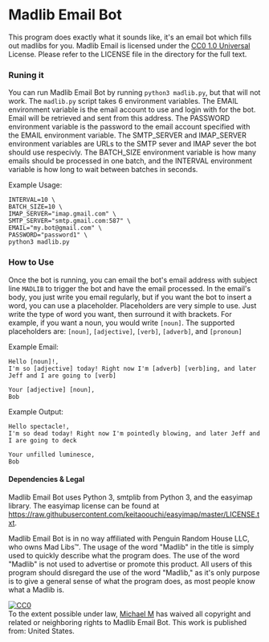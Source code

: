 # Madlib Email Bot
This program does exactly what it sounds like, it's an email bot which fills out madlibs for you. Madlib 
Email is licensed under the [CC0 1.0 Universal](https://creativecommons.org/publicdomain/zero/1.0/) 
License. Please refer to the LICENSE file in the directory for the full text.

### Runing it
You can run Madlib Email Bot by running `python3 madlib.py`, but that will not work. The `madlib.py`
script takes 6 environment variables. The EMAIL environment variable is the email account to use and
login with for the bot. Email will be retrieved and sent from this address. The PASSWORD environment 
variable is the password to the email account specified with the EMAIL environment variable. The 
SMTP_SERVER and IMAP_SERVER environment variables are URLs to the SMTP sever and IMAP sever the bot should 
use respecivly. The BATCH_SIZE environment variable is how many emails should be processed in one batch, and the INTERVAL environment variable is how long to wait between batches in seconds.

Example Usage:
```
INTERVAL=10 \
BATCH_SIZE=10 \
IMAP_SERVER="imap.gmail.com" \
SMTP_SERVER="smtp.gmail.com:587" \
EMAIL="my.bot@gmail.com" \
PASSWORD="password1" \
python3 madlib.py
```

### How to Use
Once the bot is running, you can email the bot's email address with subject line `MADLIB` to trigger the 
bot and have the email processed. In the email's body, you just write you email regularly, but if you want 
the bot to insert a word, you can use a placeholder. Placeholders are very simple to use. Just write the 
type of word you want, then surround it with brackets. For example, if you want a noun, you would write 
`[noun]`. The supported placeholders are: `[noun]`, `[adjective]`, `[verb]`, `[adverb]`, and `[pronoun]`

Example Email:
```
Hello [noun]!,
I'm so [adjective] today! Right now I'm [adverb] [verb]ing, and later Jeff and I are going to [verb]

Your [adjective] [noun],
Bob
```
Example Output:
```
Hello spectacle!,
I'm so dead today! Right now I'm pointedly blowing, and later Jeff and I are going to deck

Your unfilled luminesce,
Bob
```

####  Dependencies & Legal
Madlib Email Bot uses Python 3, smtplib from Python 3, and the easyimap library. The easyimap license can be found at https://raw.githubusercontent.com/keitaoouchi/easyimap/master/LICENSE.txt.

Madlib Email Bot is in no way affiliated with Penguin Random House LLC, who owns Mad Libs™. The usage of
the word "Madlib" in the title is simply used to quickly describe what the program does. The use of the word "Madlib" is not used to advertise or promote this product. All users of this program should disregard the use of the word "Madlib," as it's only purpose is to give a general sense of what the program does, as most people know what a Madlib is.

<p xmlns:dct="http://purl.org/dc/terms/" xmlns:vcard="http://www.w3.org/2001/vcard-rdf/3.0#">
  <a rel="license"
     href="http://creativecommons.org/publicdomain/zero/1.0/">
    <img src="http://i.creativecommons.org/p/zero/1.0/88x31.png" style="border-style: none;" alt="CC0" />
  </a>
  <br />
  To the extent possible under law,
  <a rel="dct:publisher"
     href="http://micmacro.com">
    <span property="dct:title">Michael M</span></a>
  has waived all copyright and related or neighboring rights to
  <span property="dct:title">Madlib Email Bot</span>.
This work is published from:
<span property="vcard:Country" datatype="dct:ISO3166"
      content="US" about="http://micmacro.com">
  United States</span>.
</p>